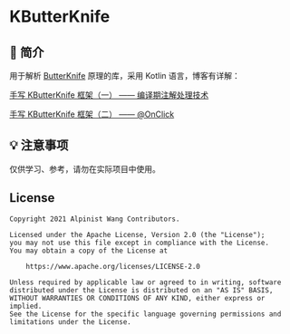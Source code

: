 # KButterKnife

## :scroll: 简介

用于解析 [ButterKnife](https://github.com/JakeWharton/butterknife) 原理的库，采用 Kotlin 语言，博客有详解：

[手写 KButterKnife 框架（一） —— 编译期注解处理技术](https://www.jianshu.com/p/9aa8019d4eba)

[手写 KButterKnife 框架（二） —— @OnClick](https://www.jianshu.com/p/2c60e19bb30c)

## :bulb: 注意事项

仅供学习、参考，请勿在实际项目中使用。

## License
```
Copyright 2021 Alpinist Wang Contributors.

Licensed under the Apache License, Version 2.0 (the "License");
you may not use this file except in compliance with the License.
You may obtain a copy of the License at

    https://www.apache.org/licenses/LICENSE-2.0

Unless required by applicable law or agreed to in writing, software
distributed under the License is distributed on an "AS IS" BASIS,
WITHOUT WARRANTIES OR CONDITIONS OF ANY KIND, either express or implied.
See the License for the specific language governing permissions and
limitations under the License.
```